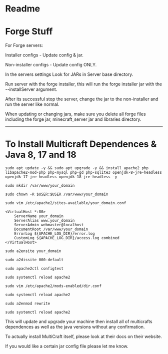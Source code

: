 # Readme
# Forge Stuff

For Forge servers:

Installer configs - Update config & jar.

Non-installer configs - Update config ONLY.


In the servers settings Look for JARs in Server base directory.


Run server with the forge installer, this will run the forge installer jar with the --installServer argument.


After its successful stop the server, change the jar to the non-installer and run the server like normal.

When updating or changing jars, make sure you delete all forge files including the forge jar, minecraft_server jar and libraries directory.

------------


# To Install Multicraft Dependences & Java 8, 17 and 18
```sudo apt update -y && sudo apt upgrade -y && install apache2 php libapache2-mod-php php-mysql php-gd php-sqlite3 openjdk-8-jre-headless openjdk-17-jre-headless openjdk-18-jre-headless -y```

```sudo mkdir /var/www/your_domain```

```sudo chown -R $USER:$USER /var/www/your_domain```

```sudo vim /etc/apache2/sites-available/your_domain.conf```


    <VirtualHost *:80>
        ServerName your_domain
        ServerAlias www.your_domain
        ServerAdmin webmaster@localhost
        DocumentRoot /var/www/your_domain
        ErrorLog ${APACHE_LOG_DIR}/error.log
        CustomLog ${APACHE_LOG_DIR}/access.log combined
    </VirtualHost>


```sudo a2ensite your_domain```

```sudo a2dissite 000-default```

```sudo apache2ctl configtest```

```sudo systemctl reload apache2```

```sudo vim /etc/apache2/mods-enabled/dir.conf```

```sudo systemctl reload apache2```

```sudo a2enmod rewrite```

```sudo systemctl reload apache2```

This will update and upgrade your machine then install all of multicrafts dependences as well as the java versions without any confirmation.

To actually install MultiCraft itself, please look at their docs on their website.

If you would like a certain jar config file please let me know.

